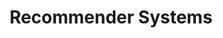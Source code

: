 ---
layout: distill
it_title: 
title: Recommender Systems
university: Department of Mathematics, University of Padova
course: Cognitive behavioral and social data - Master degree in Data Science
site: 
years: [2018/19]
last_year: 2019
category: seminars
---